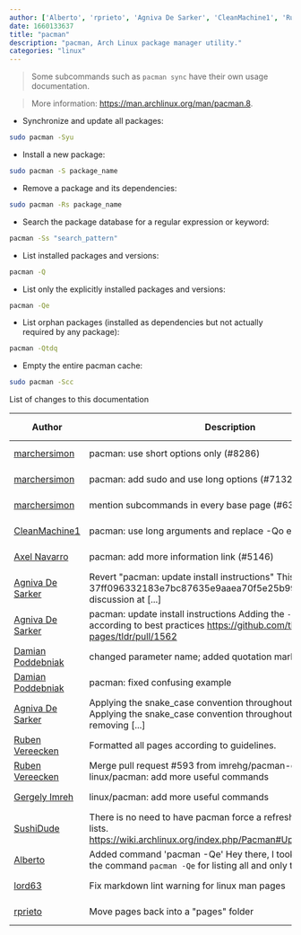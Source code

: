 ```yaml
---
author: ['Alberto', 'rprieto', 'Agniva De Sarker', 'CleanMachine1', 'Ruben Vereecken', 'Damian Poddebniak', 'lord63', 'Axel Navarro', 'Gergely Imreh', 'marchersimon', 'SushiDude']
date: 1660133637
title: "pacman"
description: "pacman, Arch Linux package manager utility."
categories: "linux"
---
```

> Some subcommands such as `pacman sync` have their own usage documentation.

> More information: <https://man.archlinux.org/man/pacman.8>.

- Synchronize and update all packages:

```bash
sudo pacman -Syu
```

- Install a new package:

```bash
sudo pacman -S package_name
```

- Remove a package and its dependencies:

```bash
sudo pacman -Rs package_name
```

- Search the package database for a regular expression or keyword:

```bash
pacman -Ss "search_pattern"
```

- List installed packages and versions:

```bash
pacman -Q
```

- List only the explicitly installed packages and versions:

```bash
pacman -Qe
```

- List orphan packages (installed as dependencies but not actually required by any package):

```bash
pacman -Qtdq
```

- Empty the entire pacman cache:

```bash
sudo pacman -Scc
```
List of changes to this documentation


Author | Description | ISO 8601 Date | GitHub link
------|-----|-----|-----
[marchersimon](mailto:50295997+marchersimon@users.noreply.github.com) | pacman: use short options only (#8286) | 2022-08-10T14:13:57 | [1f147d6b91a6](https://github.com/tldr-pages/tldr/commit/1f147d6b91a67044e5f60817a0355d2acd40bb88)
[marchersimon](mailto:50295997+marchersimon@users.noreply.github.com) | pacman: add sudo and use long options (#7132) | 2021-10-25T04:10:33 | [c9b534415099](https://github.com/tldr-pages/tldr/commit/c9b534415099cd2931eaf120938f201240c521a8)
[marchersimon](mailto:50295997+marchersimon@users.noreply.github.com) | mention subcommands in every base page (#6383) | 2021-09-13T10:21:21 | [bd677b8b4826](https://github.com/tldr-pages/tldr/commit/bd677b8b48260e301fb99fea794f4dc1458d1562)
[CleanMachine1](mailto:78213164+CleanMachine1@users.noreply.github.com) | pacman: use long arguments and replace -Qo example (#6083) | 2021-06-07T22:26:05 | [0314a1240935](https://github.com/tldr-pages/tldr/commit/0314a124093567a8a9c7184dacbd79904d0e8d17)
[Axel Navarro](mailto:navarroaxel@gmail.com) | pacman: add more information link (#5146) | 2021-01-19T15:40:16 | [dbb0e9ef9767](https://github.com/tldr-pages/tldr/commit/dbb0e9ef97671aff87d987e2e67dce8f19d6668a)
[Agniva De Sarker](mailto:agnivade@yahoo.co.in) | Revert "pacman: update install instructions" This reverts commit 37ff096332183e7bc87635e9aaea70f5e25b9936. See discussion at [...] | 2017-11-27T18:23:52 | [e5d314aeebbc](https://github.com/tldr-pages/tldr/commit/e5d314aeebbc49cc910b42015fac78ad3c3e070b)
[Agniva De Sarker](mailto:agnivade@yahoo.co.in) | pacman: update install instructions Adding the `-u` flaf to install according to best practices https://github.com/tldr-pages/tldr/pull/1562 | 2017-10-30T05:24:50 | [37ff09633218](https://github.com/tldr-pages/tldr/commit/37ff096332183e7bc87635e9aaea70f5e25b9936)
[Damian Poddebniak](mailto:damian.poddebniak@fh-muenster.de) | changed parameter name; added quotation marks; | 2017-01-02T18:05:59 | [8d269894a2ad](https://github.com/tldr-pages/tldr/commit/8d269894a2adc00be4219bf0a89f0acb9baa2069)
[Damian Poddebniak](mailto:damian.poddebniak@fh-muenster.de) | pacman: fixed confusing example | 2017-01-02T18:05:59 | [8e483877578c](https://github.com/tldr-pages/tldr/commit/8e483877578c5f1481e101fc490b302f80559f68)
[Agniva De Sarker](mailto:agnivade@yahoo.co.in) | Applying the snake_case convention throughout the repo (#967) * Applying the snake_case convention throughout the repo - Also removing [...] | 2016-07-22T22:24:06 | [3da76e4150b8](https://github.com/tldr-pages/tldr/commit/3da76e4150b8631fd74aabfcc953cc23731b6bb8)
[Ruben Vereecken](mailto:rubenvereecken@gmail.com) | Formatted all pages according to guidelines. | 2016-01-08T09:38:59 | [066582e8eab5](https://github.com/tldr-pages/tldr/commit/066582e8eab57bce9861cc8d379e158d61f1cc95)
[Ruben Vereecken](mailto:rubenvereecken@gmail.com) | Merge pull request #593 from imrehg/pacman-extra linux/pacman: add more useful commands | 2016-01-05T16:02:37 | [bc367687e385](https://github.com/tldr-pages/tldr/commit/bc367687e385b276f40cd481a749c18c67ee545c)
[Gergely Imreh](mailto:imrehg@gmail.com) | linux/pacman: add more useful commands | 2016-01-05T03:21:03 | [f87170536f9b](https://github.com/tldr-pages/tldr/commit/f87170536f9b44e397137a9f8fd8341a68aa8402)
[SushiDude](mailto:sushidudeteam@gmail.com) | There is no need to have pacman force a refresh of all package lists. https://wiki.archlinux.org/index.php/Pacman#Upgrading_packages | 2015-12-29T15:47:46 | [b590b10dbd9f](https://github.com/tldr-pages/tldr/commit/b590b10dbd9f6ddf03665a94649e3692e456ff47)
[Alberto](mailto:oalbe@users.noreply.github.com) | Added command 'pacman -Qe' Hey there, I took the liberty to add the command `pacman -Qe` for listing all and only the explicitly [...] | 2015-12-29T12:20:11 | [8528cbb0d55e](https://github.com/tldr-pages/tldr/commit/8528cbb0d55e8566e1d3bb0afdc8a42a68b85290)
[lord63](mailto:lord63.j@gmail.com) | Fix markdown lint warning for linux man pages | 2015-10-22T09:00:05 | [1d2d523b2138](https://github.com/tldr-pages/tldr/commit/1d2d523b21388c959e70b5037641b57b9e50a39a)
[rprieto](mailto:choicesmade@gmail.com) | Move pages back into a "pages" folder | 2014-03-04T13:28:29 | [f00bf64426a7](https://github.com/tldr-pages/tldr/commit/f00bf64426a792ee3aac792f9c0aec3f8b1eaa7d)

